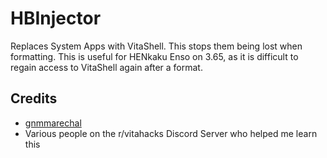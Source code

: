 # HBInjector

Replaces System Apps with VitaShell. This stops them being lost when formatting. This is useful for HENkaku Enso on 3.65, as it is difficult to regain access to VitaShell again after a format.

## Credits

- [gnmmarechal](https://github.com/gnmmarechal/)
- Various people on the r/vitahacks Discord Server who helped me learn this
